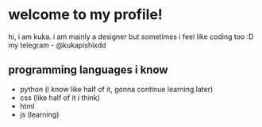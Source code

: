 # welcome to my profile!
hi, i am kuka. i am mainly a designer but sometimes i feel like coding too :D
my telegram - @kukapishixdd

## programming languages i know
- python (i know like half of it, gonna continue learning later)
- css (like half of it i think)
- html
- js (learning)
